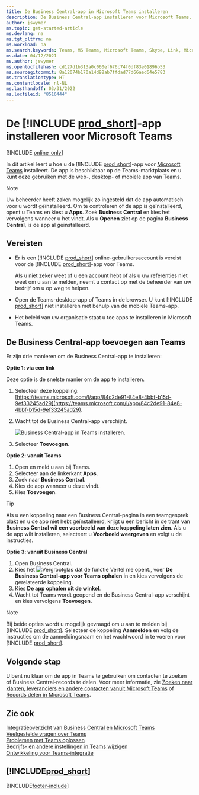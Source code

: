```yaml
---
title: De Business Central-app in Microsoft Teams installeren
description: De Business Central-app installeren voor Microsoft Teams.
author: jswymer
ms.topic: get-started-article
ms.devlang: na
ms.tgt_pltfrm: na
ms.workload: na
ms.search.keywords: Teams, MS Teams, Microsoft Teams, Skype, Link, Microsoft 365, collaborate, collaboration, teamwork
ms.date: 04/12/2021
ms.author: jswymer
ms.openlocfilehash: cd127d1b313a0c060ef676c74f0df83e01896b53
ms.sourcegitcommit: 8a12074b170a14d98ab7ffdad77d66aed64e5783
ms.translationtype: HT
ms.contentlocale: nl-NL
ms.lasthandoff: 03/31/2022
ms.locfileid: "8516444"
---
```

# <a name="install-the-prod_short-app-for-microsoft-teams"></a>De [!INCLUDE [prod_short](includes/prod_short.md)]-app installeren voor Microsoft Teams

[!INCLUDE [online_only](includes/online_only.md)]

In dit artikel leert u hoe u de [!INCLUDE [prod_short](includes/prod_short.md)]-app voor [Microsoft Teams](https://www.microsoft.com/microsoft-teams/) installeert. De app is beschikbaar op de Teams-marktplaats en u kunt deze gebruiken met de web-, desktop- of mobiele app van Teams.

> [!NOTE]
> Uw beheerder heeft zaken mogelijk zo ingesteld dat de app automatisch voor u wordt geïnstalleerd. Om te controleren of de app is geïnstalleerd, opent u Teams en kiest u **Apps**. Zoek **Business Central** en kies het vervolgens wanneer u het vindt. Als u **Openen** ziet op de pagina **Business Central**, is de app al geïnstalleerd.  

## <a name="prerequisites"></a>Vereisten

- Er is een [!INCLUDE [prod_short](includes/prod_short.md)] online-gebruikersaccount is vereist voor de [!INCLUDE [prod_short](includes/prod_short.md)]-app voor Teams.

    Als u niet zeker weet of u een account hebt of als u uw referenties niet weet om u aan te melden, neemt u contact op met de beheerder van uw bedrijf om u op weg te helpen.

- Open de Teams-desktop-app of Teams in de browser. U kunt [!INCLUDE [prod_short](includes/prod_short.md)] niet installeren met behulp van de mobiele Teams-app.

- Het beleid van uw organisatie staat u toe apps te installeren in Microsoft Teams.

## <a name="add-the-business-central-app-to-teams"></a>De Business Central-app toevoegen aan Teams

Er zijn drie manieren om de Business Central-app te installeren:

**Optie 1: via een link**

Deze optie is de snelste manier om de app te installeren.

1. Selecteer deze koppeling: [https://teams.microsoft.com/l/app/84c2de91-84e8-4bbf-b15d-9ef33245ad29](https://teams.microsoft.com/l/app/84c2de91-84e8-4bbf-b15d-9ef33245ad29).

2. Wacht tot de Business Central-app verschijnt.

    ![Business Central-app in Teams installeren.](media/teams-install-app.png)

3. Selecteer **Toevoegen**.

**Optie 2: vanuit Teams**

1. Open en meld u aan bij Teams.
2. Selecteer aan de linkerkant **Apps**.
3. Zoek naar **Business Central**.
4. Kies de app wanneer u deze vindt.
5. Kies **Toevoegen**.

> [!TIP]
> Als u een koppeling naar een Business Central-pagina in een teamgesprek plakt en u de app niet hebt geïnstalleerd, krijgt u een bericht in de trant van **Business Central wil een voorbeeld van deze koppeling laten zien**. Als u de app wilt installeren, selecteert u **Voorbeeld weergeven** en volgt u de instructies.

**Optie 3: vanuit Business Central**

1. Open Business Central.
2. Kies het ![Vergrootglas dat de functie Vertel me opent.](media/ui-search/search_small.png "Vertel me wat u wilt doen"), voer **De Business Central-app voor Teams ophalen** in en kies vervolgens de gerelateerde koppeling.  
3. Kies **De app ophalen uit de winkel**.
4. Wacht tot Teams wordt geopend en de Business Central-app verschijnt en kies vervolgens **Toevoegen**.

> [!NOTE]
> Bij beide opties wordt u mogelijk gevraagd om u aan te melden bij [!INCLUDE [prod_short](includes/prod_short.md)]. Selecteer de koppeling **Aanmelden** en volg de instructies om de aanmeldingsnaam en het wachtwoord in te voeren voor [!INCLUDE [prod_short](includes/prod_short.md)].

## <a name="next-step"></a>Volgende stap

U bent nu klaar om de app in Teams te gebruiken om contacten te zoeken of Business Central-records te delen. Voor meer informatie, zie [Zoeken naar klanten, leveranciers en andere contacten vanuit Microsoft Teams](across-search-contacts-teams.md) of [Records delen in Microsoft Teams](across-working-with-teams.md).

## <a name="see-also"></a>Zie ook

[Integratieoverzicht van Business Central en Microsoft Teams](across-teams-overview.md)  
[Veelgestelde vragen over Teams](teams-faq.md)  
[Problemen met Teams oplossen](admin-teams-troubleshooting.md)  
[Bedrijfs- en andere instellingen in Teams wijzigen](across-teams-settings.md)  
[Ontwikkeling voor Teams-integratie](/dynamics365/business-central/dev-itpro/developer/devenv-develop-for-teams)  


## [!INCLUDE[prod_short](includes/free_trial_md.md)]  


[!INCLUDE[footer-include](includes/footer-banner.md)]
